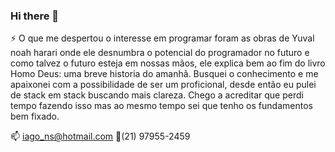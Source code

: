 ### Hi there 👋

<!--
**IagoNascimentocode/IagoNascimentocode** is a ✨ _special_ ✨ repository because its `README.md` (this file) appears on your GitHub profile.

Here are some ideas to get you started:

- 🔭 I’m currently working on ...
- 🌱 I’m currently learning ...
- 👯 I’m looking to collaborate on ...
- 🤔 I’m looking for help with ...
- 💬 Ask me about ...
- 📫 How to reach me: ...
- 😄 Pronouns: ...
- ⚡ Fun fact: ...
-->

:zap: O que me despertou o interesse em programar foram as obras de Yuval noah harari onde ele desnumbra o potencial do programador no futuro e como talvez o futuro esteja em nossas mãos, ele explica bem ao fim do livro Homo Deus: uma breve historia do amanhã.
Busquei o conhecimento e me apaixonei com a possibilidade de ser um proficional, desde então eu pulei de stack em stack buscando mais clareza.
Chego a acreditar que perdi tempo fazendo isso mas ao mesmo tempo sei que tenho os fundamentos bem fixado. 



:mailbox: iago_ns@hotmail.com
:calling:(21) 97955-2459
